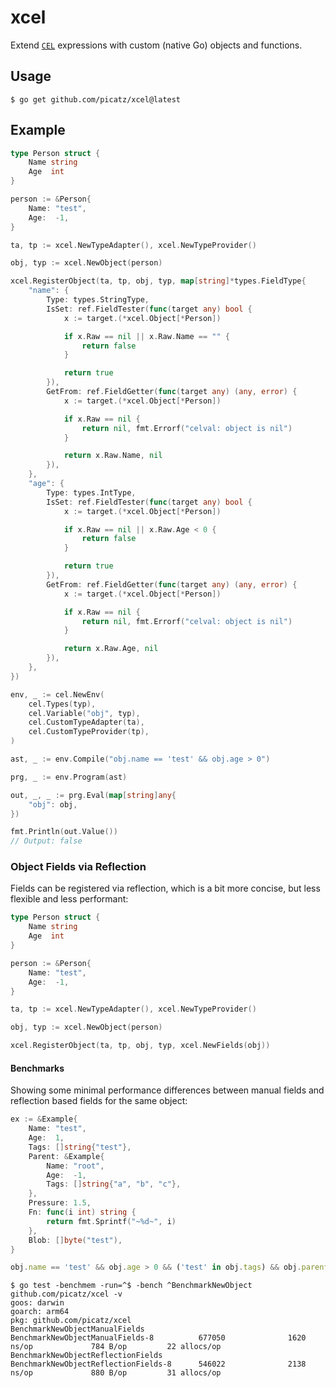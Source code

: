 # xcel

Extend [`CEL`](https://github.com/google/cel-spec) expressions with custom (native Go) objects and functions.

## Usage

```console
$ go get github.com/picatz/xcel@latest
```

## Example

```go
type Person struct {
	Name string
	Age  int
}

person := &Person{
	Name: "test",
	Age:  -1,
}

ta, tp := xcel.NewTypeAdapter(), xcel.NewTypeProvider()

obj, typ := xcel.NewObject(person)

xcel.RegisterObject(ta, tp, obj, typ, map[string]*types.FieldType{
	"name": {
		Type: types.StringType,
		IsSet: ref.FieldTester(func(target any) bool {
			x := target.(*xcel.Object[*Person])

			if x.Raw == nil || x.Raw.Name == "" {
				return false
			}

			return true
		}),
		GetFrom: ref.FieldGetter(func(target any) (any, error) {
			x := target.(*xcel.Object[*Person])

			if x.Raw == nil {
				return nil, fmt.Errorf("celval: object is nil")
			}

			return x.Raw.Name, nil
		}),
	},
	"age": {
		Type: types.IntType,
		IsSet: ref.FieldTester(func(target any) bool {
			x := target.(*xcel.Object[*Person])

			if x.Raw == nil || x.Raw.Age < 0 {
				return false
			}

			return true
		}),
		GetFrom: ref.FieldGetter(func(target any) (any, error) {
			x := target.(*xcel.Object[*Person])

			if x.Raw == nil {
				return nil, fmt.Errorf("celval: object is nil")
			}

			return x.Raw.Age, nil
		}),
	},
})

env, _ := cel.NewEnv(
    cel.Types(typ),
    cel.Variable("obj", typ),
    cel.CustomTypeAdapter(ta),
    cel.CustomTypeProvider(tp),
)

ast, _ := env.Compile("obj.name == 'test' && obj.age > 0")

prg, _ := env.Program(ast)

out, _, _ := prg.Eval(map[string]any{
    "obj": obj,
})

fmt.Println(out.Value())
// Output: false
```

### Object Fields via Reflection

Fields can be registered via reflection, which is a bit more concise, but less flexible and less performant:

```go
type Person struct {
	Name string
	Age  int
}

person := &Person{
	Name: "test",
	Age:  -1,
}

ta, tp := xcel.NewTypeAdapter(), xcel.NewTypeProvider()

obj, typ := xcel.NewObject(person)

xcel.RegisterObject(ta, tp, obj, typ, xcel.NewFields(obj))
```

#### Benchmarks

Showing some minimal performance differences between manual fields and reflection based fields for the same object:

```go
ex := &Example{
	Name: "test",
	Age:  1,
	Tags: []string{"test"},
	Parent: &Example{
		Name: "root",
		Age:  -1,
		Tags: []string{"a", "b", "c"},
	},
	Pressure: 1.5,
	Fn: func(i int) string {
		return fmt.Sprintf("~%d~", i)
	},
	Blob: []byte("test"),
}
```

<!-- This is a CEL expression, not JavaScript. But, it is close enough. -->

```javascript
obj.name == 'test' && obj.age > 0 && ('test' in obj.tags) && obj.parent.name == 'root' && obj.pressure > 1.0 && obj.fn(1) == '~1~' && has(obj.blob)
```

```console
$ go test -benchmem -run=^$ -bench ^BenchmarkNewObject github.com/picatz/xcel -v
goos: darwin
goarch: arm64
pkg: github.com/picatz/xcel
BenchmarkNewObjectManualFields
BenchmarkNewObjectManualFields-8          677050              1620 ns/op             784 B/op         22 allocs/op
BenchmarkNewObjectReflectionFields
BenchmarkNewObjectReflectionFields-8      546022              2138 ns/op             880 B/op         31 allocs/op
```

